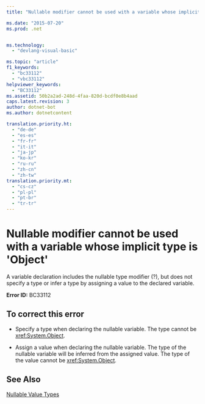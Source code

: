 ```yaml
---
title: "Nullable modifier cannot be used with a variable whose implicit type is &#39;Object&#39; | Microsoft Docs"

ms.date: "2015-07-20"
ms.prod: .net


ms.technology: 
  - "devlang-visual-basic"

ms.topic: "article"
f1_keywords: 
  - "bc33112"
  - "vbc33112"
helpviewer_keywords: 
  - "BC33112"
ms.assetid: 50b2a2ad-248d-4faa-820d-bcdf0e8b4aad
caps.latest.revision: 3
author: dotnet-bot
ms.author: dotnetcontent

translation.priority.ht: 
  - "de-de"
  - "es-es"
  - "fr-fr"
  - "it-it"
  - "ja-jp"
  - "ko-kr"
  - "ru-ru"
  - "zh-cn"
  - "zh-tw"
translation.priority.mt: 
  - "cs-cz"
  - "pl-pl"
  - "pt-br"
  - "tr-tr"
---
```

# Nullable modifier cannot be used with a variable whose implicit type is &#39;Object&#39;
A variable declaration includes the nullable type modifier (?), but does not specify a type or infer a type by assigning a value to the declared variable.  
  
 **Error ID:** BC33112  
  
## To correct this error  
  
-   Specify a type when declaring the nullable variable. The type cannot be <xref:System.Object>.  
  
-   Assign a value when declaring the nullable variable. The type of the nullable variable will be inferred from the assigned value. The type of the value cannot be <xref:System.Object>.  
  
## See Also  
 [Nullable Value Types](../../visual-basic/programming-guide/language-features/data-types/nullable-value-types.md)